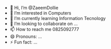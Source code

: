 - 👋 Hi, I’m @ZaeemDollie
- 👀 I’m interested in Computers
- 🌱 I’m currently learning Information Tecnology
- 💞️ I’m looking to collaborate on ...
- 📫 How to reach me 0825092777
- 😄 Pronouns: ...
- ⚡ Fun fact: ...

<!---
ZaeemDollie/ZaeemDollie is a ✨ special ✨ repository because its `README.md` (this file) appears on your GitHub profile.
You can click the Preview link to take a look at your changes.
--->
